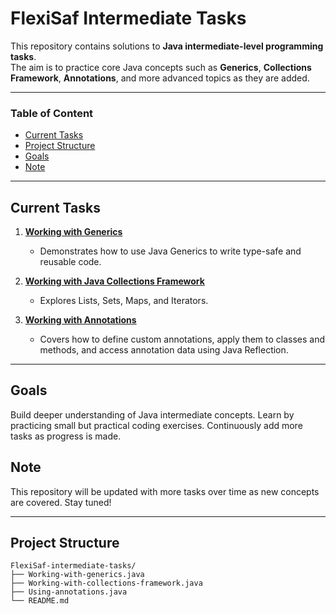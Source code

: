 # FlexiSaf Intermediate Tasks

This repository contains solutions to **Java intermediate-level programming tasks**.  
The aim is to practice core Java concepts such as **Generics**, **Collections Framework**, **Annotations**, and more advanced topics as they are added.

---

### Table of Content
- [Current Tasks](#current-tasks)
- [Project Structure](#project-structure)
- [Goals](#goals)
- [Note](#note)

---

## Current Tasks
1. [**Working with Generics**](https://github.com/ayobamiadepoju/FlexiSaf-intermediate-tasks/tree/main/Working-with-Generics)
    - Demonstrates how to use Java Generics to write type-safe and reusable code.

2. [**Working with Java Collections Framework**](https://github.com/ayobamiadepoju/FlexiSaf-intermediate-tasks/tree/main/Working-with-the-Java-collections-framework)
    - Explores Lists, Sets, Maps, and Iterators.
3. [**Working with Annotations**](https://github.com/ayobamiadepoju/FlexiSaf-intermediate-tasks/tree/main/Using-annotations)
    - Covers how to define custom annotations, apply them to classes and methods, and access annotation data using Java Reflection.

---
## Goals
Build deeper understanding of Java intermediate concepts.
Learn by practicing small but practical coding exercises.
Continuously add more tasks as progress is made.

## Note
This repository will be updated with more tasks over time as new concepts are covered. Stay tuned!

---
## Project Structure
```text
FlexiSaf-intermediate-tasks/
├── Working-with-generics.java
├── Working-with-collections-framework.java
├── Using-annotations.java
└── README.md

